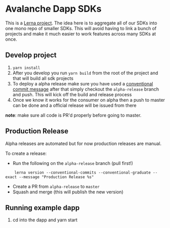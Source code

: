 # Avalanche Dapp SDKs

This is a [Lerna project](https://github.com/lerna/lerna). The idea here is to aggregate all of our SDKs into one mono repo of smaller SDKs. This will avoid having to link a bunch of projects and make it much easier to work features across many SDKs at once.

## Develop project

1. `yarn install`
2. After you develop you run `yarn build` from the root of the project and that will build all sdk projects
3. To deploy a alpha release make sure you have used a [conventional commit message](https://www.conventionalcommits.org/en/v1.0.0/) after that simply checkout the `alpha-release` branch and push. This will kick off the build and release process
4. Once we know it works for the consumer on alpha then a push to master can be done and a official release will be issued from there

**note**: make sure all code is PR'd properly before going to master.

## Production Release

Alpha releases are automated but for now production releases are manual.

To create a release:

- Run the following on the `alpha-release` branch (pull first!)

```
    lerna version --conventional-commits --conventional-graduate --exact --message "Production Release %s"
```

- Create a PR from `alpha-release` to `master`
- Squash and merge (this will publish the new version)

## Running example dapp

1. cd into the dapp and yarn start
